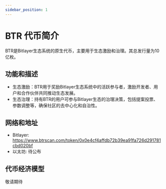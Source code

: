 ```yaml
---
sidebar_position: 1
---
```


# BTR 代币简介

BTR是Bitlayer生态系统的原生代币，主要用于生态激励和治理。其总发行量为10亿枚。

## 功能和描述

- 生态激励：​BTR用于奖励Bitlayer生态系统中的活跃参与者，激励开发者、用户和合作伙伴共同推动生态发展。
- 生态治理：​持有BTR的用户可参与Bitlayer生态的治理决策，包括提案投票、参数调整等，确保社区的去中心化和自治性。

## 网络和地址

- Bitlayer: https://www.btrscan.com/token/0x0e4cf4affdb72b39ea91fa726d291781cbd020bf
- 以太坊: 待公布

## 代币经济模型
敬请期待